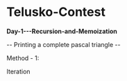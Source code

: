 # Telusko-Contest

**Day-1---Recursion-and-Memoization**

-- Printing a complete pascal triangle -- 

Method - 1:

Iteration
